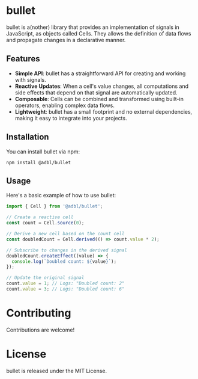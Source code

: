 # bullet

bullet is a(nother) library that provides an implementation of signals in JavaScript, as objects called Cells. They allows the definition of data flows and propagate changes in a declarative manner.

## Features

- **Simple API**: bullet has a straightforward API for creating and working with signals.
- **Reactive Updates**: When a cell's value changes, all computations and side effects that depend on that signal are automatically updated.
- **Composable**: Cells can be combined and transformed using built-in operators, enabling complex data flows.
- **Lightweight**: bullet has a small footprint and no external dependencies, making it easy to integrate into your projects.

## Installation

You can install bullet via npm:

```shell
npm install @adbl/bullet
```

## Usage

Here's a basic example of how to use bullet:

```javascript
import { Cell } from '@adbl/bullet';

// Create a reactive cell
const count = Cell.source(0);

// Derive a new cell based on the count cell
const doubledCount = Cell.derived(() => count.value * 2);

// Subscribe to changes in the derived signal
doubledCount.createEffect((value) => {
  console.log(`Doubled count: ${value}`);
});

// Update the original signal
count.value = 1; // Logs: "Doubled count: 2"
count.value = 3; // Logs: "Doubled count: 6"
```

# Contributing

Contributions are welcome!

# License

bullet is released under the MIT License.
